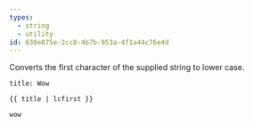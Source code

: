 ```yaml
---
types:
  - string
  - utility
id: 638e875e-2cc8-4b7b-953a-4f1a44c76e4d
---
```

Converts the first character of the supplied string to lower case.

```.language-yaml
title: Wow
```

```
{{ title | lcfirst }}
```

```.language-output
wow
```